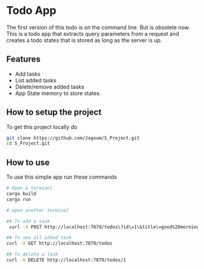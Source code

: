 # Todo App


The first version of this todo is on the command line. But is obsolete now.
This is a todo app that extracts query parameters from a request and creates a todo states that is stored as long as the server is up.

## Features

- Add tasks
- List added tasks
- Delete/remove added tasks
- App State memory to store states.

How to setup the project
------------------------

To get this project locally do

```sh
git clone https://github.com/Jagoum/S_Project.git
cd S_Project.git
```


 How to use
 -----------

To use this simple app run these commands

```sh
# Open a termianl
cargo build 
cargo run
```

```sh
# open another terminal

## To add a task
 curl -X POST http://localhost:7879/todos\?id\=1\&title\=good%20morning%20do%20not%20miss%20prayers%20today 

## To see all added task
curl -X GET http://localhost:7879/todos

## To delete a task 
curl -X DELETE http://localhost:7879/todos/1
```

